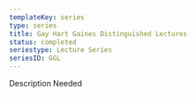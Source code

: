 ```yaml
---
templateKey: series
type: series
title: Gay Hart Gaines Distinguished Lectures
status: completed
seriestype: Lecture Series
seriesID: GGL
---
```

Description Needed